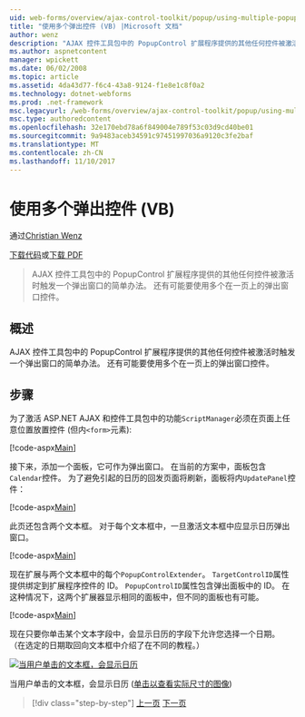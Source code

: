 ```yaml
---
uid: web-forms/overview/ajax-control-toolkit/popup/using-multiple-popup-controls-vb
title: "使用多个弹出控件 (VB) |Microsoft 文档"
author: wenz
description: "AJAX 控件工具包中的 PopupControl 扩展程序提供的其他任何控件被激活时触发一个弹出窗口的简单办法。 它还可使用 m..."
ms.author: aspnetcontent
manager: wpickett
ms.date: 06/02/2008
ms.topic: article
ms.assetid: 4da43d77-f6c4-43a8-9124-f1e8e1c8f0a2
ms.technology: dotnet-webforms
ms.prod: .net-framework
msc.legacyurl: /web-forms/overview/ajax-control-toolkit/popup/using-multiple-popup-controls-vb
msc.type: authoredcontent
ms.openlocfilehash: 32e170ebd78a6f849004e789f53c03d9cd40be01
ms.sourcegitcommit: 9a9483aceb34591c97451997036a9120c3fe2baf
ms.translationtype: MT
ms.contentlocale: zh-CN
ms.lasthandoff: 11/10/2017
---
```

<a name="using-multiple-popup-controls-vb"></a>使用多个弹出控件 (VB)
====================
通过[Christian Wenz](https://github.com/wenz)

[下载代码](http://download.microsoft.com/download/9/3/f/93f8daea-bebd-4821-833b-95205389c7d0/PopupControl1.vb.zip)或[下载 PDF](http://download.microsoft.com/download/2/d/c/2dc10e34-6983-41d4-9c08-f78f5387d32b/popupcontrol1VB.pdf)

> AJAX 控件工具包中的 PopupControl 扩展程序提供的其他任何控件被激活时触发一个弹出窗口的简单办法。 还有可能要使用多个在一页上的弹出窗口控件。


## <a name="overview"></a>概述

AJAX 控件工具包中的 PopupControl 扩展程序提供的其他任何控件被激活时触发一个弹出窗口的简单办法。 还有可能要使用多个在一页上的弹出窗口控件。

## <a name="steps"></a>步骤

为了激活 ASP.NET AJAX 和控件工具包中的功能`ScriptManager`必须在页面上任意位置放置控件 (但内`<form>`元素):

[!code-aspx[Main](using-multiple-popup-controls-vb/samples/sample1.aspx)]

接下来，添加一个面板，它可作为弹出窗口。 在当前的方案中，面板包含`Calendar`控件。 为了避免引起的日历的回发页面将刷新，面板将内`UpdatePanel`控件：

[!code-aspx[Main](using-multiple-popup-controls-vb/samples/sample2.aspx)]

此页还包含两个文本框。 对于每个文本框中，一旦激活文本框中应显示日历弹出窗口。

[!code-aspx[Main](using-multiple-popup-controls-vb/samples/sample3.aspx)]

现在扩展与两个文本框中的每个`PopupControlExtender`。 `TargetControlID`属性提供绑定到扩展程序控件的 ID。 `PopupControlID`属性包含弹出面板中的 ID。 在这种情况下，这两个扩展器显示相同的面板中，但不同的面板也有可能。

[!code-aspx[Main](using-multiple-popup-controls-vb/samples/sample4.aspx)]

现在只要你单击某个文本字段中，会显示日历的字段下允许您选择一个日期。 （在选定的日期取回向文本框中介绍了在不同的教程。）


[![当用户单击的文本框，会显示日历](using-multiple-popup-controls-vb/_static/image2.png)](using-multiple-popup-controls-vb/_static/image1.png)

当用户单击的文本框，会显示日历 ([单击以查看实际尺寸的图像](using-multiple-popup-controls-vb/_static/image3.png))

>[!div class="step-by-step"]
[上一页](handling-postbacks-from-a-popup-control-without-an-updatepanel-cs.md)
[下一页](handling-postbacks-from-a-popup-control-with-an-updatepanel-vb.md)
